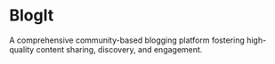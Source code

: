 # BlogIt
A comprehensive community-based blogging platform fostering high-quality content sharing, discovery, and engagement.
